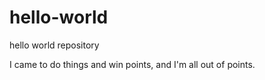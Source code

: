 # hello-world
hello world repository

I came to do things and win points, and I'm all out of points.
